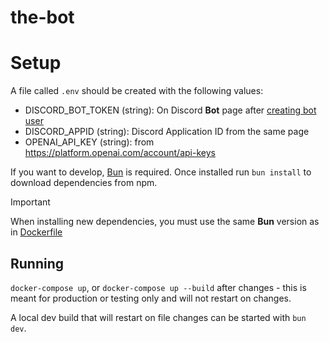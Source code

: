 # the-bot

# Setup

A file called `.env` should be created with the following values:

- DISCORD_BOT_TOKEN (string): On Discord **Bot** page after [creating bot user](https://discord.com/developers/applications/)
- DISCORD_APPID (string): Discord Application ID from the same page
- OPENAI_API_KEY (string): from https://platform.openai.com/account/api-keys

If you want to develop, [Bun](https://bun.sh) is required. Once installed run `bun install` to download dependencies from npm.

> [!IMPORTANT]
> When installing new dependencies, you must use the same **Bun** version as in [Dockerfile](Dockerfile)

## Running

`docker-compose up`, or `docker-compose up --build` after changes - this is meant for production or testing only and will not restart on changes.

A local dev build that will restart on file changes can be started with `bun dev`.
